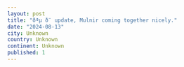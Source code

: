 ```yaml
---
layout: post
title: "ðªµ ð¨ update, Mulnir coming together nicely."
date: "2024-08-13"
city: Unknown
country: Unknown
continent: Unknown
published: 1
---
```

